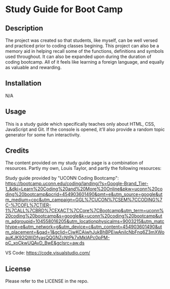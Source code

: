 # Study Guide for Boot Camp

## Description

The project was created so that students, like myself, can be well versed and practiced prior to coding classes begining. This project can also be a memory aid in helping recall some of the functions, definitions and symbols used throughout. It can also be expanded upon during the duration of coding bootcamp. All of it feels like learning a foreign language, and equally as valuable and rewarding.

## Installation

N/A

## Usage

This is a study guide which specifically teaches only about HTML, CSS, JavaScript and Git. If the console is opened, it'll also provide a random topic generator for some fun interactivity.

## Credits

The content provided on my study guide page is a combination of resources. Partly my own, Louis Taylor, and partly the following resources: 

Study guide provided by "UCONN Coding Bootcamp": https://bootcamp.uconn.edu/coding/landing/?s=Google-Brand_Tier-1_&dki=Learn%20Coding%20and%20More%20Online&pkw=uconn%20coding%20bootcamp&pcrid=454903601490&pmt=e&utm_source=google&utm_medium=cpc&utm_campaign=GGL%7CUCON%7CSEM%7CCODING%7C-%7COFL%7CTIER-1%7CALL%7CBRD%7CEXACT%7CCore%7CBootcamp&utm_term=uconn%20coding%20bootcamp&s=google&k=uconn%20coding%20bootcamp&utm_adgroupid=104558016205&utm_locationphysicalms=9003215&utm_matchtype=e&utm_network=g&utm_device=c&utm_content=454903601490&utm_placement=&gad=1&gclid=CjwKCAjwhJukBhBPEiwAniIcNbFnq6Z3mXWoauKJK92QWiDfyasQQGNZcNtPk7xMkIAPc0pPM-pC_xoCkwUQAvD_BwE&gclsrc=aw.ds

VS Code: https://code.visualstudio.com/

## License

Please refer to the LICENSE in the repo.
